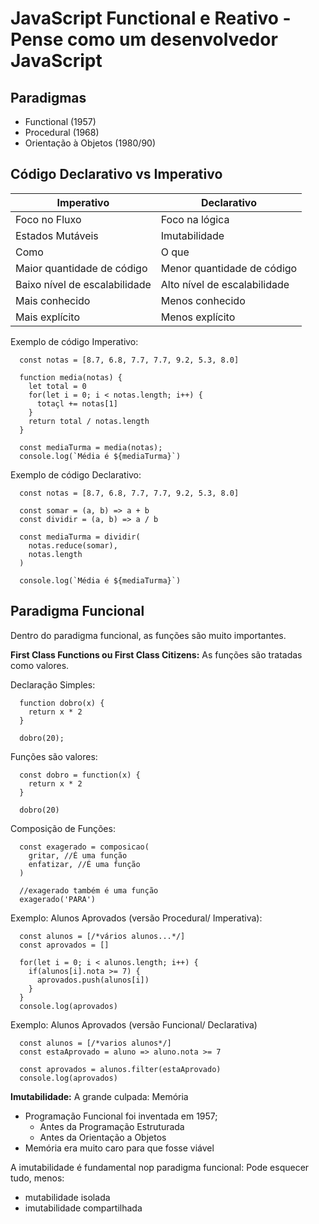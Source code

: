 # JavaScript Functional e Reativo - Pense como um desenvolvedor JavaScript

## Paradigmas
 - Functional (1957)
 - Procedural (1968)
 - Orientação à Objetos (1980/90)

## Código Declarativo vs Imperativo
| Imperativo | Declarativo | 
| --- | --- | 
| Foco no Fluxo | Foco na lógica | 
| Estados Mutáveis | Imutabilidade | 
| Como | O que | 
| Maior quantidade de código | Menor quantidade de código | 
| Baixo nível de escalabilidade | Alto nível de escalabilidade | 
| Mais conhecido | Menos conhecido | 
| Mais explícito | Menos explícito | 

Exemplo de código Imperativo:
```
  const notas = [8.7, 6.8, 7.7, 7.7, 9.2, 5.3, 8.0]

  function media(notas) {
    let total = 0
    for(let i = 0; i < notas.length; i++) {
      totaçl += notas[1]
    }
    return total / notas.length
  }

  const mediaTurma = media(notas);
  console.log(`Média é ${mediaTurma}`)
```

Exemplo de código Declarativo:
```
  const notas = [8.7, 6.8, 7.7, 7.7, 9.2, 5.3, 8.0]

  const somar = (a, b) => a + b
  const dividir = (a, b) => a / b

  const mediaTurma = dividir(
    notas.reduce(somar),
    notas.length
  )

  console.log(`Média é ${mediaTurma}`)
```

## Paradigma Funcional
Dentro do paradigma funcional, as funções são muito importantes.

**First Class Functions ou First Class Citizens:**
As funções são tratadas como valores.

Declaração Simples:
```
  function dobro(x) {
    return x * 2
  }

  dobro(20);
```

Funções são valores:
```
  const dobro = function(x) {
    return x * 2
  }

  dobro(20)
```

Composição de Funções:
```
  const exagerado = composicao(
    gritar, //É uma função
    enfatizar, //É uma função
  )

  //exagerado também é uma função
  exagerado('PARA')
```

Exemplo: Alunos Aprovados (versão Procedural/ Imperativa):
```
  const alunos = [/*vários alunos...*/]
  const aprovados = []

  for(let i = 0; i < alunos.length; i++) {
    if(alunos[i].nota >= 7) {
      aprovados.push(alunos[i])
    }
  }
  console.log(aprovados)
```

Exemplo: Alunos Aprovados (versão Funcional/ Declarativa)
```
  const alunos = [/*varios alunos*/]
  const estaAprovado = aluno => aluno.nota >= 7

  const aprovados = alunos.filter(estaAprovado)
  console.log(aprovados)
```

**Imutabilidade:**
 A grande culpada: Memória
  - Programação Funcional foi inventada em 1957;
    - Antes da Programação Estruturada
    - Antes da Orientação a Objetos
  - Memória era muito caro para que fosse viável

A imutabilidade é fundamental nop paradigma funcional: Pode esquecer tudo, menos:
  - mutabilidade isolada
  - imutabilidade compartilhada
